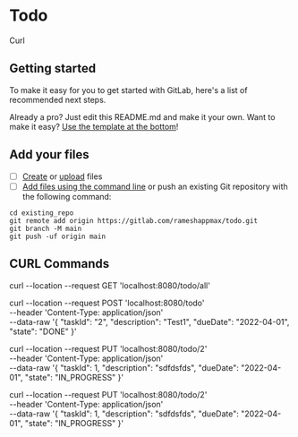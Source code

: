 # Todo
Curl


## Getting started

To make it easy for you to get started with GitLab, here's a list of recommended next steps.

Already a pro? Just edit this README.md and make it your own. Want to make it easy? [Use the template at the bottom](#editing-this-readme)!

## Add your files

- [ ] [Create](https://docs.gitlab.com/ee/user/project/repository/web_editor.html#create-a-file) or [upload](https://docs.gitlab.com/ee/user/project/repository/web_editor.html#upload-a-file) files
- [ ] [Add files using the command line](https://docs.gitlab.com/ee/gitlab-basics/add-file.html#add-a-file-using-the-command-line) or push an existing Git repository with the following command:

```
cd existing_repo
git remote add origin https://gitlab.com/rameshappmax/todo.git
git branch -M main
git push -uf origin main
```

## CURL Commands

curl --location --request GET 'localhost:8080/todo/all'

curl --location --request POST 'localhost:8080/todo' \
--header 'Content-Type: application/json' \
--data-raw '{
     "taskId": "2",
    "description": "Test1",
    "dueDate": "2022-04-01",
    "state": "DONE"
}'


curl --location --request PUT 'localhost:8080/todo/2' \
--header 'Content-Type: application/json' \
--data-raw '{
        "taskId": 1,
        "description": "sdfdsfds",
        "dueDate": "2022-04-01",
        "state": "IN_PROGRESS"
}'

curl --location --request PUT 'localhost:8080/todo/2' \
--header 'Content-Type: application/json' \
--data-raw '{
        "taskId": 1,
        "description": "sdfdsfds",
        "dueDate": "2022-04-01",
        "state": "IN_PROGRESS"
}'

